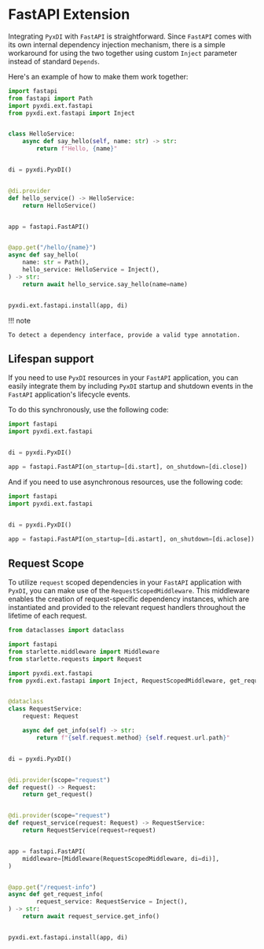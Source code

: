 # FastAPI Extension

Integrating `PyxDI` with `FastAPI` is straightforward. Since `FastAPI` comes with its own internal dependency injection
mechanism, there is a simple workaround for using the two together using custom `Inject` parameter instead of standard `Depends`.

Here's an example of how to make them work together:


```python
import fastapi
from fastapi import Path
import pyxdi.ext.fastapi
from pyxdi.ext.fastapi import Inject


class HelloService:
    async def say_hello(self, name: str) -> str:
        return f"Hello, {name}"


di = pyxdi.PyxDI()


@di.provider
def hello_service() -> HelloService:
    return HelloService()


app = fastapi.FastAPI()


@app.get("/hello/{name}")
async def say_hello(
    name: str = Path(),
    hello_service: HelloService = Inject(),
) -> str:
    return await hello_service.say_hello(name=name)


pyxdi.ext.fastapi.install(app, di)
```

!!! note

    To detect a dependency interface, provide a valid type annotation.


## Lifespan support

If you need to use `PyxDI` resources in your `FastAPI` application, you can easily integrate them by including `PyxDI`
startup and shutdown events in the `FastAPI` application's lifecycle events.

To do this synchronously, use the following code:

```python
import fastapi
import pyxdi.ext.fastapi


di = pyxdi.PyxDI()

app = fastapi.FastAPI(on_startup=[di.start], on_shutdown=[di.close])
```

And if you need to use asynchronous resources, use the following code:

```python
import fastapi
import pyxdi.ext.fastapi


di = pyxdi.PyxDI()

app = fastapi.FastAPI(on_startup=[di.astart], on_shutdown=[di.aclose])
```

## Request Scope

To utilize `request` scoped dependencies in your `FastAPI` application with `PyxDI`, you can make use of the
`RequestScopedMiddleware`. This middleware enables the creation of request-specific dependency instances,
which are instantiated and provided to the relevant request handlers throughout the lifetime of each request.

```python
from dataclasses import dataclass

import fastapi
from starlette.middleware import Middleware
from starlette.requests import Request

import pyxdi.ext.fastapi
from pyxdi.ext.fastapi import Inject, RequestScopedMiddleware, get_request


@dataclass
class RequestService:
    request: Request

    async def get_info(self) -> str:
        return f"{self.request.method} {self.request.url.path}"


di = pyxdi.PyxDI()


@di.provider(scope="request")
def request() -> Request:
    return get_request()


@di.provider(scope="request")
def request_service(request: Request) -> RequestService:
    return RequestService(request=request)


app = fastapi.FastAPI(
    middleware=[Middleware(RequestScopedMiddleware, di=di)],
)


@app.get("/request-info")
async def get_request_info(
        request_service: RequestService = Inject(),
) -> str:
    return await request_service.get_info()


pyxdi.ext.fastapi.install(app, di)
```
